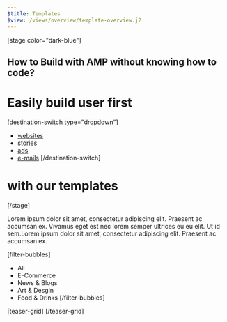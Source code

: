 ```yaml
---
$title: Templates
$view: /views/overview/template-overview.j2
---
```

[stage color="dark-blue"]
<amp-img src="/static/img/browser-websites.png" height="300" width="450" layout="responsive" />
## How to Build with AMP without knowing how to code?
# Easily build user first
[destination-switch type="dropdown"]
- [websites](/content/amp-dev/documentation/templates/websites.md)
- [stories](/content/amp-dev/documentation/templates/stories.md)
- [ads](/content/amp-dev/documentation/templates/ads.md)
- [e-mails](/content/amp-dev/documentation/templates/e-mails.md)
[/destination-switch]
# with our templates
[/stage]

<section class="main intro">
  <p>Lorem ipsum dolor sit amet, consectetur adipiscing elit. Praesent ac accumsan ex. Vivamus eget est nec lorem semper ultrices eu eu elit. Ut id sem.Lorem ipsum dolor sit amet, consectetur adipiscing elit. Praesent ac accumsan ex.</p>
</section>


[filter-bubbles]
  - All
  - E-Commerce
  - News & Blogs
  - Art & Desgin
  - Food & Drinks
[/filter-bubbles]

[teaser-grid]
[](/content/shared/fill-ins/template.md)
[](/content/shared/fill-ins/template.md)
[](/content/shared/fill-ins/template.md)
[](/content/shared/fill-ins/template.md)
[/teaser-grid]
